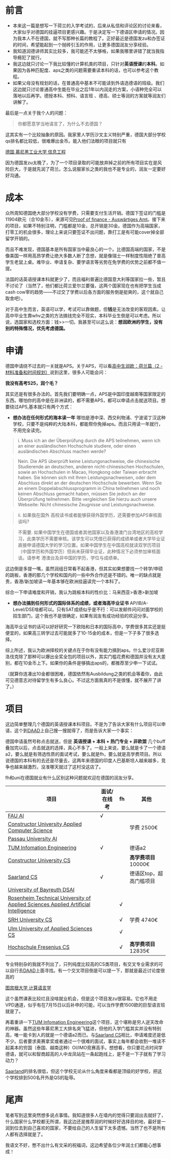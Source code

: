 # 前言
- 本来这一篇是想写一下荷兰的入学考试的，后来从私信和评论区的讨论来看，大家似乎对德国的挂逼项目更感兴趣。于是决定写一下德语区申请的情况。因为我本人不在德国，就不写那种长篇的教程了。正好最近是德国发zu和办签证的时间，希望能起到一个抛砖引玉的作用，让更多德国润友分享经验。
- 我知道润德讲师其实比较多，我可能还不太够格，如果我哪里讲错了就当我指导瘾犯了就行。
- 我这边就只讨论一下我比较懂的计算机类的项目，只针对**英语授课**的**本科**。如果因为各种匹配度、aps之类的问题需要重读本科的话，也可以参考这个教程。
- 如果父母没有规划的话，在普通高中基本不可能读到外语选德语的班级。我们这边就只讨论普通高中生能在毕业之后1年以内润走的方案，小语种完全可以落地以后再学。德授本科、预科、语言班 、德高、硕士等润的方案就等润友们讲解了。

最后是一点关于我个人的问题：

> 你都愿意学当地语言了，为什么不去德国？

这其实有一个比较抽象的原因。我家里人学历沙文主义特别严重，德国大部分学校qs排名都比较低，很难爆出金币。能入他们法眼的项目就只有

[德国 慕尼黑工业大学 信息工程](https://www.tum.de/en/studies/degree-programs/detail/information-engineering-at-tum-campus-heilbronn-bachelor-of-science-bsc)

因为德国发zu太晚了，为了一个项目录取的可能放弃掉之前的所有项目实在是风险巨大，于是就先润了荷兰。怎么说服家长之类的我也不是专业的，润友一定要好好沟通。

# 成本

众所周知德国绝大部分学校没有学费，只需要支付生活开销。德国下签证的门槛是11904欧元（合10金币），来源可见[Proof of finance - Auswärtiges Amt](https://allemagneenfrance.diplo.de/fr-de/service/visa/2541346-2541346)。接下来的项目，如果不特别注明，门槛都是10金，总开销是30金。德国作为高端国家，打零工的机会很多，理论上来说只要签证不出问题，靠打工是有可能cover掉全部留学开销的。

而且不难发现，德国基本是所有国家当中最良心的一个。比德国高端的国家，不是像美国一样用高昂学费让绝大多数人断了念想，就是像瑞士一样制度性阻绝了普高学生老鼠上桌。难毕业、申请复杂、要学语言等劣势在免学费的优势之前都不值一提。

法国的话英语授课本科就更少了，而且福利普遍比德国意大利等国家拉一些，暂且不讨论了（当然了，他们都比荷兰爱尔兰要强，这两个国家现在也有把学生当成cash cow宰的趋势——不过交了学费以后各方面的服务倒是挺爽的，这个就自己取舍吧）。

对于高中生而言，英语可以学，考试可以靠做题，但**钱**是无法改变的客观因素。让高中毕业生靠whv之类的方法搞钱完全不现实，本科毕业生倒是可以考虑。所以说，选国家和选校方面：钱>>一切。我甚至可以这么说：**想润欧洲的学生，没有别的特殊情况，优先考虑德国。**

# 申请
德国申请绕不过去的一关就是APS。关于APS，可以看[高中生润欧：荷兰篇（2 - 材料准备和时间规划）](https://www.reddit.com/r/runEuropaAlliance/comments/1mgg29h/%E9%AB%98%E4%B8%AD%E7%94%9F%E6%B6%A6%E6%AC%A7%E8%8D%B7%E5%85%B0%E7%AF%872_%E6%9D%90%E6%96%99%E5%87%86%E5%A4%87%E5%92%8C%E6%97%B6%E9%97%B4%E8%A7%84%E5%88%92/)说到这里，很多人可能会问：

**我没有高考525，润个毛？**

其实还是有很多办法的。首先我们要明确一点，APS是中国印度越南等国家限定的东西。哪怕你的高中是在非洲读的，都不需要APS，都可以申请点击就送项目。想要绕过APS,基本就只有两个方式：
- **想办法在任何形式的海本读一年** 哪怕是港中深、西交利物浦、宁波诺丁汉这种学校，只要不是纯粹的大陆本科，都能帮你免掉aps。而且只用读一年就行，不用完全读完。

> i. Muss ich an der Überprüfung durch die APS teilnehmen, wenn ich an einer ausländischen Hochschule studiere, oder einen ausländischen Abschluss machen werde?

> Nein. Die APS überprüft keine Leistungsnachweise, die chinesische Studierende an deutschen, anderen nicht-chinesischen Hochschulen, sowie an Hochschulen in Macao, Hongkong oder Taiwan erbracht haben. Sie können sich mit Ihren Leistungsnachweisen, oder dem Abschluss direkt an der deutschen Hochschule bewerben. Wenn Sie an einem Doppelabschlussprogramm in China teilnehmen und noch keinen Abschluss gemacht haben, müssen Sie jedoch an der Überprüfung teilnehmen. Bitte vergleichen Sie hierzu auch unsere Webseite: Nicht chinesische Zeugnisse und Leistungsnachweise.

> ii. 如果我在国外 高校读书或者能够获得外国学历，还需要参加APS审核面谈吗?

> 不需要. 如果中国学生在德国或者其他国家以及香港澳门台湾地区的高校学习，此类学历不需要审核。该学生可以凭借已获得的成绩单或者大学毕业证直接申请德国大学的学习位置。如果中国学生在中国高校就读双学历项目（中国学历和外国学历）但尚未获得毕业证，此种情况下必须参加审核面谈。请参考 港澳台及非中国的学历，学位与成绩单。

这边倒是多提一嘴，虽然润组日常看不起香港，但其实如果想要找一个转学/申硕的跳板，香港的那几个学校和国内的一些中外合作还是不错的。唯一的缺点就是贵，香港/新加坡读一年基本够在欧洲挂逼读完一个本科了。

综合一下申请难度和开销，我认为跳板本科的性价比：马来西亚>香港>新加坡

- **想办法搞到任何形式的国际体系的成绩，或者海高毕业证书** AP/IB/A-Level/DSE啥都可以。只有SAT成绩似乎是不行：可以发邮件问问对面学校的招生部门，这个我也不是很确定，如果有润友有成功经验的欢迎分享。

海高毕业证书的话可以好好研究一下欧陆和日本的国际高中，学费很多其实还是挺便宜的，如果高三转学过去可能就多了10-15金的成本，但是一下子多了很多选择。

综上所述，我认为欧洲择校的关键点在于你有没有能力搞到aps。什么爱沙尼亚斯洛伐克除了那种可以爆出全奖全包的项目以外，其实门槛花费和德国并没有太大差别，都在10金币上下。如果你的条件是够搞出aps的，都推荐至少申一下试试。

（就算你连凑出10金都很困难，德国依然有Ausbildung之类的机会等着你，由此可见德意志对待留学生有多么良心。不过这方面我真的不是很懂，就不展开了讲了。）
# 项目
这边简单整理几个德国的英语授课本科项目。不是为了告诉大家有什么项目可以申请，这个到[DAAD](https://www.daad.de/en/)上自己搜一搜就得了，而是告诉大家一个事实：

德国申请虽然号称点击就送，但是 **英语授课 + 本科 + 热门专业 + 非欧盟** 几个buff叠加完以后，点击就送的选择，真心不多了。一般上来说，要么就是卡了一个德语a2，要么就是有筛选性质的面试考试，要么就是fh，要么就是高学费项目。所以说德国的本科有的去还是尽量去，这两年来德国的印度人巴基斯坦人越来越多，竞争也越来越激烈，没准哪天就过了这村没这店了。

fh和uni在德国就业有什么区别这种问题就欢迎在德国的润友分享。

| 项目                                                                                                                                                                              | 面试/在线考 | fh  | 其他               |
| ------------------------------------------------------------------------------------------------------------------------------------------------------------------------------- | ------ | --- | ---------------- |
| [FAU AI](https://www2.daad.de/deutschland/studienangebote/international-programmes/en/detail/9594/)                                                                         | √      |     |                  |
| [Constructor University Applied Computer Science](https://www2.daad.de/deutschland/studienangebote/international-programmes/en/detail/8430/)                                    |        |     | 学费 2500€         |
| [Passau University AI](https://www2.daad.de/deutschland/studienangebote/international-programmes/en/detail/9973/)                                                               |        |     |                  |
| [TUM Infomation Engineering](https://www.tum.de/en/studies/degree-programs/detail/information-engineering-at-tum-campus-heilbronn-bachelor-of-science-bsc)                      | √      |     | 德语a2             |
| [Constructor University CS](https://www2.daad.de/deutschland/studienangebote/international-programmes/en/detail/3663/)                                                          |        |     | **高学费项目** 10000€ |
| [Saarland CS](https://www2.daad.de/deutschland/studienangebote/international-programmes/en/detail/7715/)                                                                        | √      |     | 德语区top，超高门槛项目    |
| [University of Bayreuth DSAI](https://www2.daad.de/deutschland/studienangebote/international-programmes/en/detail/9961/)                                                        |        |     |                  |
| [Rosenheim Technical University of Applied Sciences Applied Artificial Intelligence](https://www2.daad.de/deutschland/studienangebote/international-programmes/en/detail/7666/) |        | √   |                  |
| [SRH University CS](https://www2.daad.de/deutschland/studienangebote/international-programmes/en/detail/9692/)                                                                  |        | √   | 学费 4740€         |
| [Ulm University of Applied Sciences CS](https://www2.daad.de/deutschland/studienangebote/international-programmes/en/detail/4669/)                                              |        | √   |                  |
| [Hochschule Fresenius CS](https://www2.daad.de/deutschland/studienangebote/international-programmes/en/detail/9952/)                                                            |        | √   | **高学费项目** 12835€ |

专业特别杂的我就不列出了，只列纯度比较高的CS类项目，有交叉专业需求的可以自行去[DAAD](https://www.daad.de/en/)上面寻找。有一个交叉项目倒是可以提一下，那就是最近讨论度很高的

[图宾根大学 计算语言学](https://www2.daad.de/deutschland/studienangebote/international-programmes/en/detail/8293/)

这个虽然课表比较烂且没啥就业机会，但是这个项目发zu很容易。它也不用走VPD通道，似乎有在7月15日以后补申的可能，可以当作学费1500欧的巨型语言班就是了。

再着重讲一下[TUM Infomation Engineering](https://www.tum.de/en/studies/degree-programs/detail/information-engineering-at-tum-campus-heilbronn-bachelor-of-science-bsc)这个项目，这个堪称是穷人逆天改命的神器。虽然这些年慕尼黑工大排名突飞猛进，但他的入学门槛其实并没有特别高，唯一能卡到人的就是一个德语a2而已。与[Saarland CS](https://www2.daad.de/deutschland/studienangebote/international-programmes/en/detail/7715/)相比，申请难度还是低不少。后者要求奥赛拿奖或者通过一个很难的面试，事实上每年都会收割一堆读不起美本的穷国（泰国、越南这种）OI/IMO竞赛高手。想想看，你只要花点时间学德语，就可以和智商超高的人中龙凤站在一条起跑线上，是不是一下子就有了学习动力？

[Saarland](https://www.uni-saarland.de/en/home.html)的排名很低，但这个学校无论从什么角度来看都是顶级的好学校，把这个学校排到500名开外是QS的耻辱。
# 尾声
笔者写到这里突然想多说点事情。我知道很多人在墙内的觉得只要润出去就好了，什么国家什么学校都无所谓，我这边还是推荐润的时候好好选择目的地，最好是一润到位去到自己喜欢的国家，不要给自己的人生留下太多遗憾。当然了也不是所有人都有选择就是了。

我语文不好，憋不出什么有文采的祝福词，这边希望各位少年润土们都能心想事成！